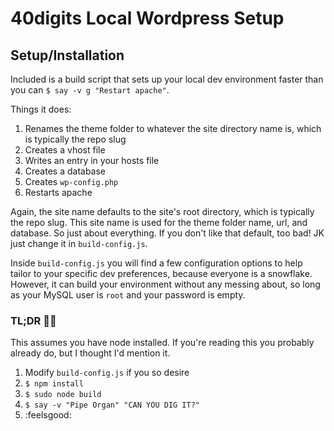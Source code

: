 # 40digits Local Wordpress Setup

## Setup/Installation

Included is a build script that sets up your local dev environment faster than you can `$ say -v g "Restart apache"`.

Things it does:

1. Renames the theme folder to whatever the site directory name is, which is typically the repo slug
2. Creates a vhost file
3. Writes an entry in your hosts file
4. Creates a database
5. Creates `wp-config.php`
6. Restarts apache

Again, the site name defaults to the site's root directory, which is typically the repo slug. This site name is used for the theme folder name, url, and database. So just about everything. If you don't like that default, too bad! JK just change it in `build-config.js`.

Inside `build-config.js` you will find a few configuration options to help tailor to your specific dev preferences, because everyone is a snowflake. However, it can build your environment without any messing about, so long as your MySQL user is `root` and your password is empty.

### TL;DR :rooster::dash:

This assumes you have node installed. If you're reading this you probably already do, but I thought I'd mention it.

1. Modify `build-config.js` if you so desire
2. `$ npm install`
3. `$ sudo node build`
4. `$ say -v "Pipe Organ" "CAN YOU DIG IT?"`
5. :feelsgood: